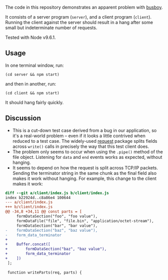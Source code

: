 The code in this repository demonstrates an apparent problem with [busboy](https://github.com/mscdex/busboy).

It consists of a server program (`server`), and a client program (`client`). Running the client against the server should result in a hang after some small but indeterminate number of requests.

Tested with Node v9.6.1.

## Usage

In one terminal window, run:
```
(cd server && npm start)
```

and then in another, run:
```
(cd client && npm start)
```

It should hang fairly quickly.

## Discussion

* This is a cut-down test case derived from a bug in our application, so it's a real-world problem – even if it looks a little contrived when reduced to a test case. The widely-used [request](https://www.npmjs.com/package/request) package splits fields across `write()` calls in precisely the way that this test client does.
* The problem only seems to occur when using the `.pipe()` method of the file object. Listening for `data` and `end` events works as expected, without hanging.
* It seems to depend on how the request is split across TCP/IP packets. Sending the terminator string in the same chunk as the final field also makes it work without hanging. For example, this change to the client makes it work:

```diff
diff --git a/client/index.js b/client/index.js
index b22924d..c8a86e4 100644
--- a/client/index.js
+++ b/client/index.js
@@ -34,8 +34,11 @@ const parts = [
     formDataSection("foo", "foo value"),
     formDataFile("file", "file.bin", "application/octet-stream"),
     formDataSection("bar", "bar value"),
-    formDataSection("baz", "baz value"),
-    form_data_terminator
+
+    Buffer.concat([
+        formDataSection("baz", "baz value"),
+        form_data_terminator
+    ])
 ];
 
 function writeParts(req, parts) {
```
